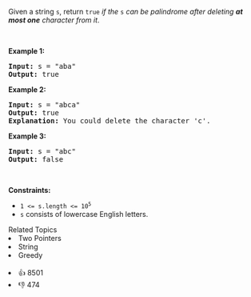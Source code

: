 <p>Given a string <code>s</code>, return <code>true</code> <em>if the </em><code>s</code><em> can be palindrome after deleting <strong>at most one</strong> character from it</em>.</p>

<p>&nbsp;</p> 
<p><strong class="example">Example 1:</strong></p>

<pre>
<strong>Input:</strong> s = "aba"
<strong>Output:</strong> true
</pre>

<p><strong class="example">Example 2:</strong></p>

<pre>
<strong>Input:</strong> s = "abca"
<strong>Output:</strong> true
<strong>Explanation:</strong> You could delete the character 'c'.
</pre>

<p><strong class="example">Example 3:</strong></p>

<pre>
<strong>Input:</strong> s = "abc"
<strong>Output:</strong> false
</pre>

<p>&nbsp;</p> 
<p><strong>Constraints:</strong></p>

<ul> 
 <li><code>1 &lt;= s.length &lt;= 10<sup>5</sup></code></li> 
 <li><code>s</code> consists of lowercase English letters.</li> 
</ul>

<div><div>Related Topics</div><div><li>Two Pointers</li><li>String</li><li>Greedy</li></div></div><br><div><li>👍 8501</li><li>👎 474</li></div>